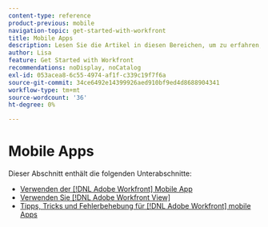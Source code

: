 ```yaml
---
content-type: reference
product-previous: mobile
navigation-topic: get-started-with-workfront
title: Mobile Apps
description: Lesen Sie die Artikel in diesen Bereichen, um zu erfahren, wie Sie die [!DNL Adobe Workfront] mobilen Apps verwenden.
author: Lisa
feature: Get Started with Workfront
recommendations: noDisplay, noCatalog
exl-id: 053acea8-6c55-4974-af1f-c339c19f7f6a
source-git-commit: 34ce6492e14399926aed910bf9ed4d8688904341
workflow-type: tm+mt
source-wordcount: '36'
ht-degree: 0%

---
```


# Mobile Apps

Dieser Abschnitt enthält die folgenden Unterabschnitte:

* [Verwenden der  [!DNL Adobe Workfront] Mobile App](../../workfront-basics/mobile-apps/using-the-workfront-mobile-app/use-the-mobile-app.md)
* [Verwenden Sie [!DNL Adobe Workfront View]](../../workfront-basics/mobile-apps/using-workfront-view/use-workfront-view.md)
* [Tipps, Tricks und Fehlerbehebung für [!DNL Adobe Workfront] mobile Apps](../../workfront-basics/mobile-apps/tips-tricks-and-troubleshooting/tips-tricks-and-troubleshooting-mobile.md)
